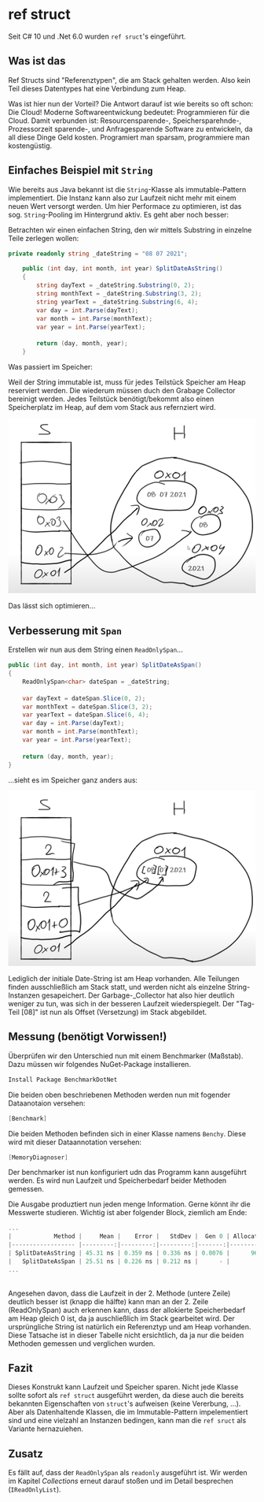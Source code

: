 # ref struct

Seit C# 10 und .Net 6.0 wurden ``ref sruct``'s eingeführt.

## Was ist das

Ref Structs sind "Referenztypen", die am Stack gehalten werden. Also kein Teil dieses Datentypes hat eine Verbindung zum Heap.

Was ist hier nun der Vorteil? Die Antwort darauf ist wie bereits so oft schon: Die Cloud! Moderne Softwareentwickung bedeutet: Programmieren für die Cloud. Damit verbunden ist: Resourcensparende-, Speichersparehnde-, Prozessorzeit sparende-, und Anfragesparende Software zu entwickeln, da all diese Dinge Geld kosten. Programiert man sparsam, programmiere man kostengüstig.

## Einfaches Beispiel mit `String`

Wie bereits aus Java bekannt ist die ``String``-Klasse als immutable-Pattern implementiert. Die Instanz kann also zur Laufzeit nicht mehr mit einem neuen Wert versorgt werden. Um hier Performace zu optimieren, ist das sog. ``String``-Pooling im Hintergrund aktiv. Es geht aber noch besser:

Betrachten wir einen einfachen String, den wir mittels Substring in einzelne Teile zerlegen wollen:

```C#
private readonly string _dateString = "08 07 2021";
```

``` C#
    public (int day, int month, int year) SplitDateAsString()
    {
        string dayText = _dateString.Substring(0, 2);
        string monthText = _dateString.Substring(3, 2);
        string yearText = _dateString.Substring(6, 4);
        var day = int.Parse(dayText);
        var month = int.Parse(monthText);
        var year = int.Parse(yearText);

        return (day, month, year);
    }
```

Was passiert im Speicher:

Weil der String immutable ist, muss für jedes Teilstück Speicher am Heap reserviert werden. Die wiederum müssen duch den Grabage Collector bereinigt werden. Jedes Teilstück benötigt/bekommt also einen Speicherplatz im Heap, auf dem vom Stack aus refernziert wird.

![String](String.png)

Das lässt sich optimieren...

## Verbesserung mit `Span`

Erstellen wir nun aus dem String einen `ReadOnlySpan`...

```C#
public (int day, int month, int year) SplitDateAsSpan()
{
    ReadOnlySpan<char> dateSpan = _dateString;

    var dayText = dateSpan.Slice(0, 2);
    var monthText = dateSpan.Slice(3, 2);
    var yearText = dateSpan.Slice(6, 4);
    var day = int.Parse(dayText);
    var month = int.Parse(monthText);
    var year = int.Parse(yearText);

    return (day, month, year);
}
```

...sieht es im Speicher ganz anders aus:

![Span](Span.png)

Lediglich der initiale Date-String ist am Heap vorhanden. Alle Teilungen finden ausschließlich am Stack statt, und werden nicht als einzelne String-Instanzen gesapeichert. Der Garbage-_Collector hat also hier deutlich weniger zu tun, was sich in der besseren Laufzeit wiederspiegelt. Der "Tag-Teil [08]" ist nun als Offset (Versetzung) im Stack abgebildet.

## Messung (benötigt Vorwissen!)

Überprüfen wir den Unterschied nun mit einem Benchmarker (Maßstab). Dazu müssen wir folgendes NuGet-Package installieren.

```Powershell
Install Package BenchmarkDotNet
```

Die beiden oben beschriebenen Methoden werden nun mit fogender Dataanotaion versehen:

```C#
[Benchmark]
```

Die beiden Methoden befinden sich in einer Klasse namens ``Benchy``. Diese wird mit dieser Dataannotation versehen:

```C#
[MemoryDiagnoser]
```

Der benchmarker ist nun konfiguriert udn das Programm kann ausgeführt werden. Es wird nun Laufzeit und Speicherbedarf beider Methoden gemessen.

Die Ausgabe produztiert nun jeden menge Information. Gerne könnt ihr die Messwerte studieren. Wichtig ist aber folgender Block, ziemlich am Ende:

```powershell
...
|            Method |     Mean |    Error |   StdDev |  Gen 0 | Allocated |
|------------------ |---------:|---------:|---------:|-------:|----------:|
| SplitDateAsString | 45.31 ns | 0.359 ns | 0.336 ns | 0.0076 |      96 B |
|   SplitDateAsSpan | 25.51 ns | 0.226 ns | 0.212 ns |      - |         - |
...
  
```

Angesehen davon, dass die Laufzeit in der 2. Methode (untere Zeile) deutlich besser ist (knapp die hälfte) kann man an der 2. Zeile (ReadOnlySpan) auch erkennen kann, dass der allokierte Speicherbedarf am Heap gleich 0 ist, da ja auschließlich im Stack gearbeitet wird. Der ursprüngliche String ist natürlich ein Referenztyp und am Heap vorhanden. Diese Tatsache ist in dieser Tabelle nicht ersichtlich, da ja nur die beiden Methoden gemessen und verglichen wurden.

## Fazit

Dieses Konstrukt kann Laufzeit und Speicher sparen. Nicht jede Klasse sollte sofort als ``ref struct`` ausgeführt werden, da diese auch die bereits bekannten Eigenschaften von ``struct``'s aufweisen (keine Vererbung, ...). Aber als Datenhaltende Klassen, die im Immutable-Pattern impelementiert sind und eine vielzahl an Instanzen bedingen, kann man die ``ref sruct`` als Variante hernazuiehen.

## Zusatz

Es fällt auf, dass der ``ReadOnlySpan`` als ``readonly`` ausgeführt ist. Wir werden im Kapitel *Collections* erneut darauf stoßen und im Detail besprechen (`IReadOnlyList`).